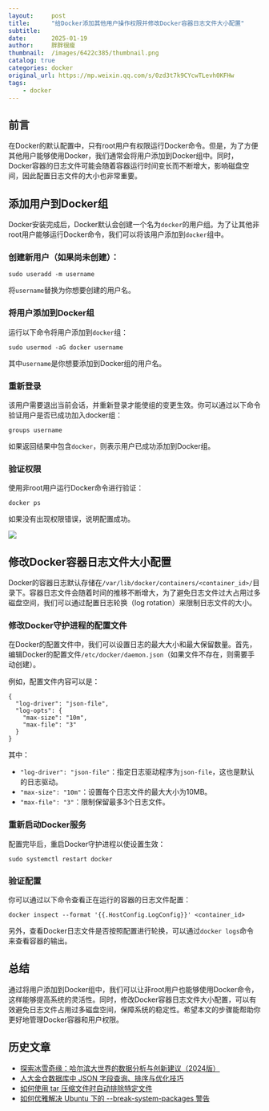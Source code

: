 ```yaml
---
layout:     post
title:      "给Docker添加其他用户操作权限并修改Docker容器日志文件大小配置"
subtitle:   
date:       2025-01-19
author:     胖胖很瘦
thumbnail:  /images/6422c385/thumbnail.png
catalog: true
categories: docker
original_url: https://mp.weixin.qq.com/s/0zd3t7k9CYcwTLevh0KFHw
tags:
    - docker
---
```


## 前言

在Docker的默认配置中，只有root用户有权限运行Docker命令。但是，为了方便其他用户能够使用Docker，我们通常会将用户添加到Docker组中。同时，Docker容器的日志文件可能会随着容器运行时间变长而不断增大，影响磁盘空间，因此配置日志文件的大小也非常重要。

## 添加用户到Docker组

Docker安装完成后，Docker默认会创建一个名为`docker`的用户组。为了让其他非root用户能够运行Docker命令，我们可以将该用户添加到`docker`组中。

### **创建新用户（如果尚未创建）**：

```
sudo useradd -m username
```

将`username`替换为你想要创建的用户名。

### **将用户添加到Docker组**

运行以下命令将用户添加到`docker`组：

```
sudo usermod -aG docker username
```

其中`username`是你想要添加到Docker组的用户名。

### **重新登录**

该用户需要退出当前会话，并重新登录才能使组的变更生效。你可以通过以下命令验证用户是否已成功加入docker组：

```
groups username
```

如果返回结果中包含`docker`，则表示用户已成功添加到Docker组。

### **验证权限**

使用非root用户运行Docker命令进行验证：

```
docker ps
```

如果没有出现权限错误，说明配置成功。

![](/images/6422c385/1.png)

## 修改Docker容器日志文件大小配置

Docker的容器日志默认存储在`/var/lib/docker/containers/<container_id>/`目录下。容器日志文件会随着时间的推移不断增大，为了避免日志文件过大占用过多磁盘空间，我们可以通过配置日志轮换（log rotation）来限制日志文件的大小。

### **修改Docker守护进程的配置文件**

在Docker的配置文件中，我们可以设置日志的最大大小和最大保留数量。首先，编辑Docker的配置文件`/etc/docker/daemon.json`（如果文件不存在，则需要手动创建）。

例如，配置文件内容可以是：

```
{  
  "log-driver": "json-file",  
  "log-opts": {  
    "max-size": "10m",  
    "max-file": "3"  
  }  
}
```

其中：

* `"log-driver": "json-file"`：指定日志驱动程序为`json-file`，这也是默认的日志驱动。
* `"max-size": "10m"`：设置每个日志文件的最大大小为10MB。
* `"max-file": "3"`：限制保留最多3个日志文件。

### **重新启动Docker服务**

配置完毕后，重启Docker守护进程以使设置生效：

```
sudo systemctl restart docker
```

### **验证配置**

你可以通过以下命令查看正在运行的容器的日志文件配置：

```
docker inspect --format '{{.HostConfig.LogConfig}}' <container_id>
```

另外，查看Docker日志文件是否按照配置进行轮换，可以通过`docker logs`命令来查看容器的输出。

## 总结

通过将用户添加到Docker组中，我们可以让非root用户也能够使用Docker命令，这样能够提高系统的灵活性。同时，修改Docker容器日志文件大小配置，可以有效避免日志文件占用过多磁盘空间，保障系统的稳定性。希望本文的步骤能帮助你更好地管理Docker容器和用户权限。

## 历史文章

* [探索冰雪奇缘：哈尔滨大世界的数据分析与创新建议（2024版）](https://mp.weixin.qq.com/s?__biz=MzUyMzk3OTYyMQ==&mid=2247488546&idx=1&sn=3df15e8ee5484a0a07e8cd483c95ff8c&scene=21#wechat_redirect "探索冰雪奇缘：哈尔滨大世界的数据分析与创新建议（2024版）")
* [人大金仓数据库中 JSON 字段查询、排序与优化技巧](https://mp.weixin.qq.com/s?__biz=MzUyMzk3OTYyMQ==&mid=2247488531&idx=1&sn=54846bd3dac3b2e262172986e29a0bcd&scene=21#wechat_redirect "人大金仓数据库中 JSON 字段查询、排序与优化技巧")
* [如何使用 tar 压缩文件时自动排除特定文件](https://mp.weixin.qq.com/s?__biz=MzUyMzk3OTYyMQ==&mid=2247488524&idx=1&sn=af32413d3bd9382eb600e93b4a0426f0&scene=21#wechat_redirect "如何使用 tar 压缩文件时自动排除特定文件")
* [如何优雅解决 Ubuntu 下的 --break-system-packages 警告](https://mp.weixin.qq.com/s?__biz=MzUyMzk3OTYyMQ==&mid=2247488510&idx=1&sn=471cf97c5a0f7a08e91f6ddff52b3d55&scene=21#wechat_redirect "如何优雅解决 Ubuntu 下的 --break-system-packages 警告")